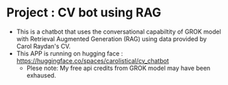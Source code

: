 # Project : CV bot using RAG 
- This is a chatbot that uses the conversational capabiltity of GROK model with Retrieval Augmented Generation (RAG) using data provided by Carol Raydan's CV.
- This APP is running on hugging face : https://huggingface.co/spaces/carolistical/cv_chatbot
  - Plese note: My free api credits from GROK model may have been exhaused.
